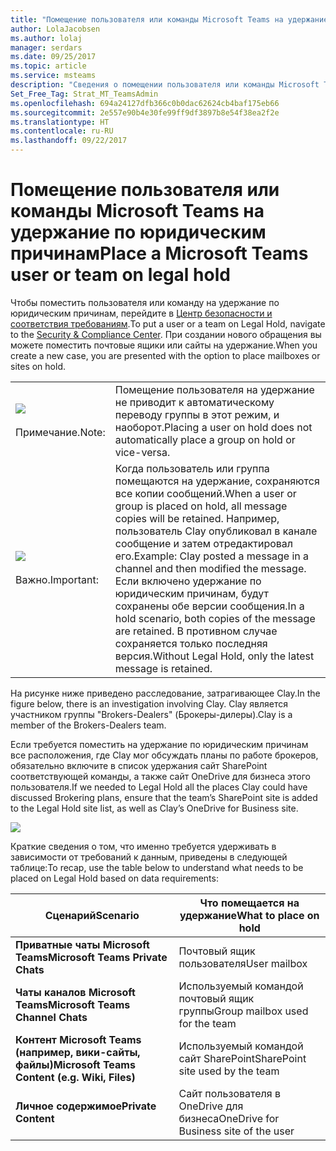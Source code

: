 ```yaml
---
title: "Помещение пользователя или команды Microsoft Teams на удержание по юридическим причинам | Служба поддержки Майкрософт"
author: LolaJacobsen
ms.author: lolaj
manager: serdars
ms.date: 09/25/2017
ms.topic: article
ms.service: msteams
description: "Сведения о помещении пользователя или команды Microsoft Teams на удержание по юридическим причинам с помощью Центра безопасности и соответствия требованиям, а также о том, что именно требуется удерживать в зависимости от требований к данным."
Set_Free_Tag: Strat_MT_TeamsAdmin
ms.openlocfilehash: 694a24127dfb366c0b0dac62624cb4baf175eb66
ms.sourcegitcommit: 2e557e90b4e30fe99ff9df3897b8e54f38ea2f2e
ms.translationtype: HT
ms.contentlocale: ru-RU
ms.lasthandoff: 09/22/2017
---
```

<a name="place-a-microsoft-teams-user-or-team-on-legal-hold"></a><span data-ttu-id="ea7d7-103">Помещение пользователя или команды Microsoft Teams на удержание по юридическим причинам</span><span class="sxs-lookup"><span data-stu-id="ea7d7-103">Place a Microsoft Teams user or team on legal hold</span></span>
==================================================

<span data-ttu-id="ea7d7-104">Чтобы поместить пользователя или команду на удержание по юридическим причинам, перейдите в [Центр безопасности и соответствия требованиям](https://go.microsoft.com/fwlink/?linkid=854628).</span><span class="sxs-lookup"><span data-stu-id="ea7d7-104">To put a user or a team on Legal Hold, navigate to the [Security & Compliance Center](https://go.microsoft.com/fwlink/?linkid=854628).</span></span> <span data-ttu-id="ea7d7-105">При создании нового обращения вы можете поместить почтовые ящики или сайты на удержание.</span><span class="sxs-lookup"><span data-stu-id="ea7d7-105">When you create a new case, you are presented with the option to place mailboxes or sites on hold.</span></span>

|||
|---------|---------|
|![](media/Place_a_Microsoft_Teams_user_or_team_on_legal_hold_image1.png)<br></br> <span data-ttu-id="ea7d7-106">Примечание.</span><span class="sxs-lookup"><span data-stu-id="ea7d7-106">Note:</span></span>     |<span data-ttu-id="ea7d7-107">Помещение пользователя на удержание не приводит к автоматическому переводу группы в этот режим, и наоборот.</span><span class="sxs-lookup"><span data-stu-id="ea7d7-107">Placing a user on hold does not automatically place a group on hold or vice-versa.</span></span>         |
|![](media/Place_a_Microsoft_Teams_user_or_team_on_legal_hold_image2.png)<br></br> <span data-ttu-id="ea7d7-108">Важно.</span><span class="sxs-lookup"><span data-stu-id="ea7d7-108">Important:</span></span>     |<span data-ttu-id="ea7d7-109">Когда пользователь или группа помещаются на удержание, сохраняются все копии сообщений.</span><span class="sxs-lookup"><span data-stu-id="ea7d7-109">When a user or group is placed on hold, all message copies will be retained.</span></span> <span data-ttu-id="ea7d7-110">Например, пользователь Clay опубликовал в канале сообщение и затем отредактировал его.</span><span class="sxs-lookup"><span data-stu-id="ea7d7-110">Example: Clay posted a message in a channel and then modified the message.</span></span> <span data-ttu-id="ea7d7-111">Если включено удержание по юридическим причинам, будут сохранены обе версии сообщения.</span><span class="sxs-lookup"><span data-stu-id="ea7d7-111">In a hold scenario, both copies of the message are retained.</span></span> <span data-ttu-id="ea7d7-112">В противном случае сохраняется только последняя версия.</span><span class="sxs-lookup"><span data-stu-id="ea7d7-112">Without Legal Hold, only the latest message is retained.</span></span>         |

<span data-ttu-id="ea7d7-113">На рисунке ниже приведено расследование, затрагивающее Clay.</span><span class="sxs-lookup"><span data-stu-id="ea7d7-113">In the figure below, there is an investigation involving Clay.</span></span> <span data-ttu-id="ea7d7-114">Clay является участником группы "Brokers-Dealers" (Брокеры-дилеры).</span><span class="sxs-lookup"><span data-stu-id="ea7d7-114">Clay is a member of the Brokers-Dealers team.</span></span>

<span data-ttu-id="ea7d7-115">Если требуется поместить на удержание по юридическим причинам все расположения, где Clay мог обсуждать планы по работе брокеров, обязательно включите в список удержания сайт SharePoint соответствующей команды, а также сайт OneDrive для бизнеса этого пользователя.</span><span class="sxs-lookup"><span data-stu-id="ea7d7-115">If we needed to Legal Hold all the places Clay could have discussed Brokering plans, ensure that the team’s SharePoint site is added to the Legal Hold site list, as well as Clay’s OneDrive for Business site.</span></span>

![](media/Place_a_Microsoft_Teams_user_or_team_on_legal_hold_image3.png)

<span data-ttu-id="ea7d7-116">Краткие сведения о том, что именно требуется удерживать в зависимости от требований к данным, приведены в следующей таблице:</span><span class="sxs-lookup"><span data-stu-id="ea7d7-116">To recap, use the table below to understand what needs to be placed on Legal Hold based on data requirements:</span></span>

|<span data-ttu-id="ea7d7-117">Сценарий</span><span class="sxs-lookup"><span data-stu-id="ea7d7-117">Scenario</span></span>  |<span data-ttu-id="ea7d7-118">Что помещается на удержание</span><span class="sxs-lookup"><span data-stu-id="ea7d7-118">What to place on hold</span></span>  |
|---------|---------|
|<span data-ttu-id="ea7d7-119">**Приватные чаты Microsoft Teams**</span><span class="sxs-lookup"><span data-stu-id="ea7d7-119">**Microsoft Teams Private Chats**</span></span>     |<span data-ttu-id="ea7d7-120">Почтовый ящик пользователя</span><span class="sxs-lookup"><span data-stu-id="ea7d7-120">User mailbox</span></span>         |
|<span data-ttu-id="ea7d7-121">**Чаты каналов Microsoft Teams**</span><span class="sxs-lookup"><span data-stu-id="ea7d7-121">**Microsoft Teams Channel Chats**</span></span>    |<span data-ttu-id="ea7d7-122">Используемый командой почтовый ящик группы</span><span class="sxs-lookup"><span data-stu-id="ea7d7-122">Group mailbox used for the team</span></span>         |
|<span data-ttu-id="ea7d7-123">**Контент Microsoft Teams (например, вики-сайты, файлы)**</span><span class="sxs-lookup"><span data-stu-id="ea7d7-123">**Microsoft Teams Content (e.g. Wiki, Files)**</span></span>     |<span data-ttu-id="ea7d7-124">Используемый командой сайт SharePoint</span><span class="sxs-lookup"><span data-stu-id="ea7d7-124">SharePoint site used by the team</span></span>         |
|<span data-ttu-id="ea7d7-125">**Личное содержимое**</span><span class="sxs-lookup"><span data-stu-id="ea7d7-125">**Private Content**</span></span>     |<span data-ttu-id="ea7d7-126">Сайт пользователя в OneDrive для бизнеса</span><span class="sxs-lookup"><span data-stu-id="ea7d7-126">OneDrive for Business site of the user</span></span>         |
